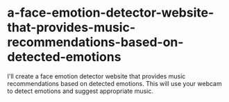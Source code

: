 # a-face-emotion-detector-website-that-provides-music-recommendations-based-on-detected-emotions
I'll create a face emotion detector website that provides music recommendations based on detected emotions. This will use your webcam to detect emotions and suggest appropriate music.
